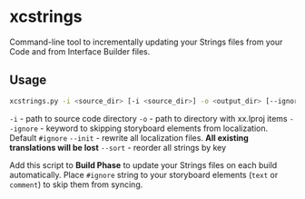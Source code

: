 # xcstrings
Command-line tool to incrementally updating your Strings files from your Code and from Interface Builder files.

## Usage
``` bash
xcstrings.py -i <source_dir> [-i <source_dir>] -o <output_dir> [--ignore <keyword>] [--init] [--sort]
```
`-i` - path to source code directory
`-o` - path to directory with xx.lproj items
`--ignore` - keyword to skipping storyboard elements from localization. Default `#ignore`
`--init` - rewrite all localization files. **All existing translations will be lost**
`--sort` - reorder all strings by key

Add this script to **Build Phase** to update your Strings files on each build automatically.
Place `#ignore` string to your storyboard elements (`text` or `comment`) to skip them from syncing. 
